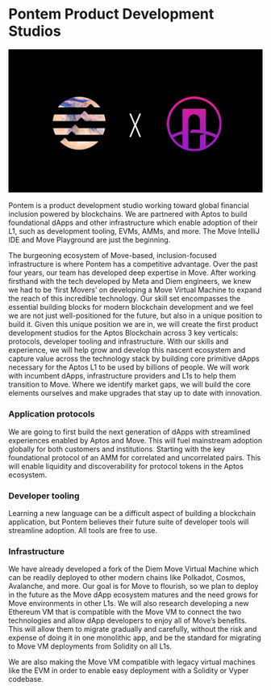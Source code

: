 # Pontem Product Development Studios

![Pontem x Aptos](/assets/pontem-x-aptos.png "Pontem x Aptos")

Pontem is a product development studio working toward global financial inclusion powered by blockchains. We are partnered with Aptos to build foundational dApps and other infrastructure which enable adoption of their L1, such as development tooling, EVMs, AMMs, and more. The Move IntelliJ IDE and Move Playground are just the beginning.

The burgeoning ecosystem of Move-based, inclusion-focused infrastructure is where Pontem has a competitive advantage. Over the past four years, our team has developed deep expertise in Move. After working firsthand with the tech developed by Meta and Diem engineers, we knew we had to be ‘first Movers’ on developing a Move Virtual Machine to expand the reach of this incredible technology. Our skill set encompasses the essential building blocks for modern blockchain development and we feel we are not just well-positioned for the future, but also in a unique position to build it. Given this unique position we are in, we will create the first product development studios for the Aptos Blockchain across 3 key verticals: protocols, developer tooling and infrastructure. With our skills and experience, we will help grow and develop this nascent ecosystem and capture value across the technology stack by building core primitive dApps necessary for the Aptos L1 to be used by billions of people. We will work with incumbent dApps, infrastructure providers and L1s to help them transition to Move. Where we identify market gaps, we will build the core elements ourselves and make upgrades that stay up to date with innovation.

### Application protocols

We are going to first build the next generation of dApps with streamlined experiences enabled by Aptos and Move. This will fuel mainstream adoption globally for both customers and institutions. Starting with the key foundational protocol of an AMM for correlated and uncorrelated pairs. This will enable liquidity and discoverability for protocol tokens in the Aptos ecosystem.

### Developer tooling

Learning a new language can be a difficult aspect of building a blockchain application, but Pontem believes their future suite of developer tools will streamline adoption. All tools are free to use.

### Infrastructure

We have already developed a fork of the Diem Move Virtual Machine which can be readily deployed to other modern chains like Polkadot, Cosmos, Avalanche, and more. Our goal is for Move to flourish, so we plan to deploy in the future as the Move dApp ecosystem matures and the need grows for Move environments in other L1s. We will also research developing a new Ethereum VM that is compatible with the Move VM to connect the two technologies and allow dApp developers to enjoy all of Move’s benefits. This will allow them to migrate gradually and carefully, without the risk and expense of doing it in one monolithic app, and be the standard for migrating to Move VM deployments from Solidity on all L1s.

We are also making the Move VM compatible with legacy virtual machines like the EVM in order to enable easy deployment with a Solidity or Vyper codebase.
